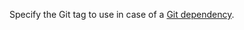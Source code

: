 Specify the Git tag to use in case of a [Git dependency](https://doc.rust-lang.org/cargo/reference/specifying-dependencies.html#specifying-dependencies-from-git-repositories).